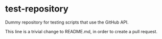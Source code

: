 # test-repository
Dummy repository for testing scripts that use the GitHub API.


This line is a trivial change to README.md, in order to create a pull request.
